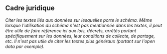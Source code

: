 ## Cadre juridique

_Citer les textes liés aux données sur lesquelles porte le schéma. Même lorsque l'utilisation du schéma n'est pas mentionnée dans les textes, il peut être utile de faire référence ici aux lois, décrets, arrêtés portant spécifiquement sur les données, leur conditions de collecte, de partage, etc. Il n'est pas utile de citer les textes plus généraux (portant sur l'open data par exemple)._
